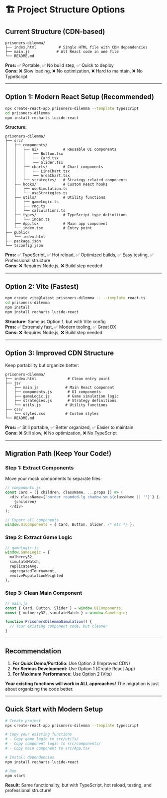 # 🏗️ Project Structure Options

## **Current Structure (CDN-based)**
```
prisoners-dilemma/
├── index.html          # Single HTML file with CDN dependencies
├── main.js            # All React code in one file
└── README.md
```

**Pros:** ✅ Portable, ✅ No build step, ✅ Quick to deploy  
**Cons:** ❌ Slow loading, ❌ No optimization, ❌ Hard to maintain, ❌ No TypeScript

---

## **Option 1: Modern React Setup (Recommended)**
```bash
npx create-react-app prisoners-dilemma --template typescript
cd prisoners-dilemma
npm install recharts lucide-react
```

**Structure:**
```
prisoners-dilemma/
├── src/
│   ├── components/
│   │   ├── ui/           # Reusable UI components
│   │   │   ├── Button.tsx
│   │   │   ├── Card.tsx
│   │   │   └── Slider.tsx
│   │   ├── charts/       # Chart components
│   │   │   ├── LineChart.tsx
│   │   │   └── AreaChart.tsx
│   │   └── strategies/   # Strategy-related components
│   ├── hooks/            # Custom React hooks
│   │   ├── useSimulation.ts
│   │   └── useStrategies.ts
│   ├── utils/            # Utility functions
│   │   ├── gameLogic.ts
│   │   ├── rng.ts
│   │   └── calculations.ts
│   ├── types/            # TypeScript type definitions
│   │   └── index.ts
│   ├── App.tsx           # Main app component
│   └── index.tsx         # Entry point
├── public/
│   └── index.html
├── package.json
└── tsconfig.json
```

**Pros:** ✅ TypeScript, ✅ Hot reload, ✅ Optimized builds, ✅ Easy testing, ✅ Professional structure  
**Cons:** ❌ Requires Node.js, ❌ Build step needed

---

## **Option 2: Vite (Fastest)**
```bash
npm create vite@latest prisoners-dilemma -- --template react-ts
cd prisoners-dilemma
npm install
npm install recharts lucide-react
```

**Structure:** Same as Option 1, but with Vite config  
**Pros:** ✅ Extremely fast, ✅ Modern tooling, ✅ Great DX  
**Cons:** ❌ Requires Node.js, ❌ Build step needed

---

## **Option 3: Improved CDN Structure**
Keep portability but organize better:

```
prisoners-dilemma/
├── index.html              # Clean entry point
├── js/
│   ├── main.js            # Main React component
│   ├── components.js       # UI components
│   ├── gameLogic.js        # Game simulation logic
│   ├── strategies.js       # Strategy definitions
│   └── utils.js           # Utility functions
├── css/
│   └── styles.css         # Custom styles
└── README.md
```

**Pros:** ✅ Still portable, ✅ Better organized, ✅ Easier to maintain  
**Cons:** ❌ Still slow, ❌ No optimization, ❌ No TypeScript

---

## **Migration Path (Keep Your Code!)**

### **Step 1: Extract Components**
Move your mock components to separate files:

```javascript
// components.js
const Card = ({ children, className, ...props }) => (
  <div className={`border rounded-lg shadow-sm ${className || ''}`} {...props}>
    {children}
  </div>
);

// Export all components
window.UIComponents = { Card, Button, Slider, /* etc */ };
```

### **Step 2: Extract Game Logic**
```javascript
// gameLogic.js
window.GameLogic = {
  mulberry32,
  simulateMatch,
  replicateAvg,
  aggregatedTournament,
  evolvePopulationWeighted
};
```

### **Step 3: Clean Main Component**
```javascript
// main.js
const { Card, Button, Slider } = window.UIComponents;
const { mulberry32, simulateMatch } = window.GameLogic;

function PrisonersDilemmaSimulation() {
  // Your existing component code, but cleaner
}
```

---

## **Recommendation**

1. **For Quick Demo/Portfolio:** Use Option 3 (Improved CDN)
2. **For Serious Development:** Use Option 1 (Create React App)
3. **For Maximum Performance:** Use Option 2 (Vite)

**Your existing functions will work in ALL approaches!** The migration is just about organizing the code better.

---

## **Quick Start with Modern Setup**

```bash
# Create project
npx create-react-app prisoners-dilemma --template typescript

# Copy your existing functions
# - Copy game logic to src/utils/
# - Copy component logic to src/components/
# - Copy main component to src/App.tsx

# Install dependencies
npm install recharts lucide-react

# Run
npm start
```

**Result:** Same functionality, but with TypeScript, hot reload, testing, and professional structure!

